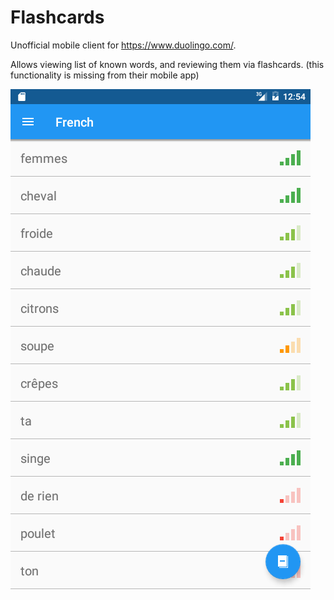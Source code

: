# Flashcards

Unofficial mobile client for https://www.duolingo.com/.

Allows viewing list of known words, and reviewing them via flashcards. (this functionality is missing from their mobile app)

![Screenshot](media/list.png)